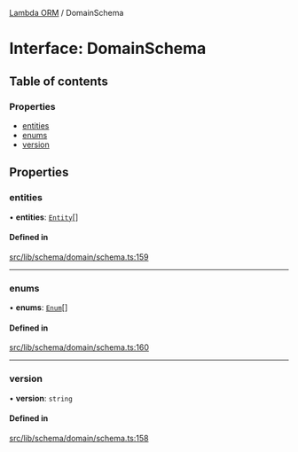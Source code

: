 [Lambda ORM](../README.md) / DomainSchema

# Interface: DomainSchema

## Table of contents

### Properties

- [entities](DomainSchema.md#entities)
- [enums](DomainSchema.md#enums)
- [version](DomainSchema.md#version)

## Properties

### entities

• **entities**: [`Entity`](Entity.md)[]

#### Defined in

[src/lib/schema/domain/schema.ts:159](https://github.com/FlavioLionelRita/lambdaorm-base/blob/33775f8/src/lib/schema/domain/schema.ts#L159)

___

### enums

• **enums**: [`Enum`](Enum.md)[]

#### Defined in

[src/lib/schema/domain/schema.ts:160](https://github.com/FlavioLionelRita/lambdaorm-base/blob/33775f8/src/lib/schema/domain/schema.ts#L160)

___

### version

• **version**: `string`

#### Defined in

[src/lib/schema/domain/schema.ts:158](https://github.com/FlavioLionelRita/lambdaorm-base/blob/33775f8/src/lib/schema/domain/schema.ts#L158)
